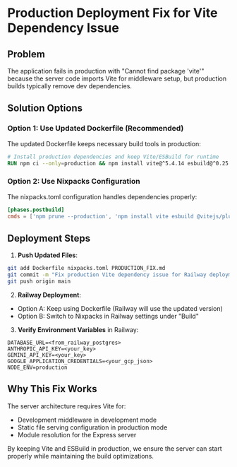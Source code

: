 # Production Deployment Fix for Vite Dependency Issue

## Problem
The application fails in production with "Cannot find package 'vite'" because the server code imports Vite for middleware setup, but production builds typically remove dev dependencies.

## Solution Options

### Option 1: Use Updated Dockerfile (Recommended)
The updated Dockerfile keeps necessary build tools in production:

```dockerfile
# Install production dependencies and keep Vite/ESBuild for runtime
RUN npm ci --only=production && npm install vite@^5.4.14 esbuild@^0.25.0 @vitejs/plugin-react@^4.3.2 && npm cache clean --force
```

### Option 2: Use Nixpacks Configuration
The nixpacks.toml configuration handles dependencies properly:

```toml
[phases.postbuild]
cmds = ['npm prune --production', 'npm install vite esbuild @vitejs/plugin-react']
```

## Deployment Steps

1. **Push Updated Files**:
```bash
git add Dockerfile nixpacks.toml PRODUCTION_FIX.md
git commit -m "Fix production Vite dependency issue for Railway deployment"
git push origin main
```

2. **Railway Deployment**:
- Option A: Keep using Dockerfile (Railway will use the updated version)
- Option B: Switch to Nixpacks in Railway settings under "Build"

3. **Verify Environment Variables** in Railway:
```
DATABASE_URL=<from_railway_postgres>
ANTHROPIC_API_KEY=<your_key>
GEMINI_API_KEY=<your_key>
GOOGLE_APPLICATION_CREDENTIALS=<your_gcp_json>
NODE_ENV=production
```

## Why This Fix Works

The server architecture requires Vite for:
- Development middleware in development mode
- Static file serving configuration in production mode
- Module resolution for the Express server

By keeping Vite and ESBuild in production, we ensure the server can start properly while maintaining the build optimizations.